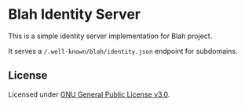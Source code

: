 # Blah Identity Server

This is a simple identity server implementation for Blah project.

It serves a `/.well-known/blah/identity.json` endpoint for subdomains.

## License

Licensed under [GNU General Public License v3.0](LICENSE).
